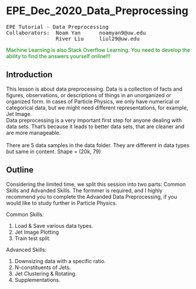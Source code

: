 # EPE_Dec_2020_Data_Preprocessing

<pre>
EPE Tutorial - Data Preprocessing
Collaborators:  Noam Yan      noamyan9@uw.edu
                River Liu     liul29@uw.edu
</pre>

<span style="color: green"> Machine Learning is also Stack Overflow Learning. You need to develop the ability to find the answers yourself online!!!
 </span>

## Introduction
This lesson is about data preprocessing. Data is a collection of facts and figures, observations, or descriptions of things in an unorganized or organized form. In cases of Particle Physics, we only have numerical or categorical data, but we might need different representations, for example, Jet Image. <br>
Data preprocessing is a very important first step for anyone dealing with data sets. That’s because it leads to better data sets, that are cleaner and are more manageable.<br><br>
There are 5 data samples in the data folder. They are different in data types but same in content. Shape = (20k, 79)

## Outline
Considering the limited time, we split this session into two parts: Common Skills and Advanded Skills. The formmer is required, and I highly recommend you to complete the Advanded Data Preprocessing, if you would like to study further in Particle Physics.

Common Skills:
1. Load & Save various data types.
2. Jet Image Plotting
3. Train test split.

Advanced Skills:
1. Downsizing data with a specific ratio.
2. N-constituents of Jets.
3. Jet Clustering & Rotating.
4. Supplementations.
